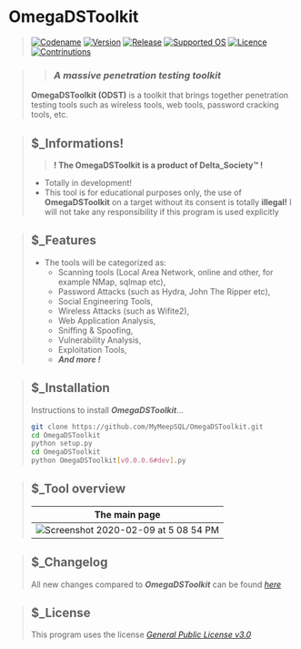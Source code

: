 # **OmegaDSToolkit**
> [![Codename](https://img.shields.io/badge/Codename-MyMeepSQL-informational?style=flat-square)]()
[![Version](https://img.shields.io/badge/Version-0.0.0.6-brightgreen?style=flat-square)]()
[![Release](https://img.shields.io/badge/Release-Stable-success?style=flat-square)]()
[![Supported OS](https://img.shields.io/badge/Supported%20OS-Linux%20--%20Windows-success?style=flat-square)]()
[![Licence](https://img.shields.io/badge/License-GNU--GPL--3.0-important?style=flat-square)]()
[![Contrinutions](https://img.shields.io/badge/Contributions-Open%20!-yellow?style=flat-square)]()

> >  ### _**A massive penetration testing toolkit**_
> **OmegaDSToolkit (ODST)** is a toolkit that brings together penetration testing tools such as wireless tools, web tools, password cracking tools, etc.

> ## $_Informations!
> > **! The OmegaDSToolkit is a product of Delta_Society™ !**
> - Totally in development!
> - This tool is for educational purposes only, the use of **OmegaDSToolkit** on a target without its consent is totally **illegal!** I will not take any responsibility if this program is used explicitly

> ## $_Features
> - The tools will be categorized as: 
>   - Scanning tools (Local Area Network, online and other, for example NMap, sqlmap etc), 
>   - Password Attacks (such as Hydra, John The Ripper etc), 
>   - Social Engineering Tools,
>   - Wireless Attacks (such as Wifite2),
>   - Web Application Analysis,
>   - Sniffing & Spoofing,
>   - Vulnerability Analysis,
>   - Exploitation Tools,
>   - _**And more !**_

> ## $_Installation
> Instructions to install ***OmegaDSToolkit***...
> ```bash
> git clone https://github.com/MyMeepSQL/OmegaDSToolkit.git
> cd OmegaDSToolkit
> python setup.py
> cd OmegaDSToolkit
> python OmegaDSToolkit[v0.0.0.6#dev].py
> ```

> ## $_Tool overview
> | The main page | 
> | ------------- | 
> | ![Screenshot 2020-02-09 at 5 08 54 PM](https://zupimages.net/up/21/50/98oo.jpg)   |

> ## $_Changelog
> All new changes compared to _**OmegaDSToolkit**_ can be found _[here](https://github.com/MyMeepSQL/OmegaDSToolkit/blob/main/CHANGLOG.md)_

> ## $_License 
> This program uses the license _[General Public License v3.0](https://github.com/MyMeepSQL/OmegaDSToolki)_
